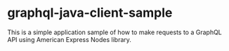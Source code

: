 # graphql-java-client-sample
This is a simple application sample of how to make requests to a GraphQL API using American Express Nodes library.
